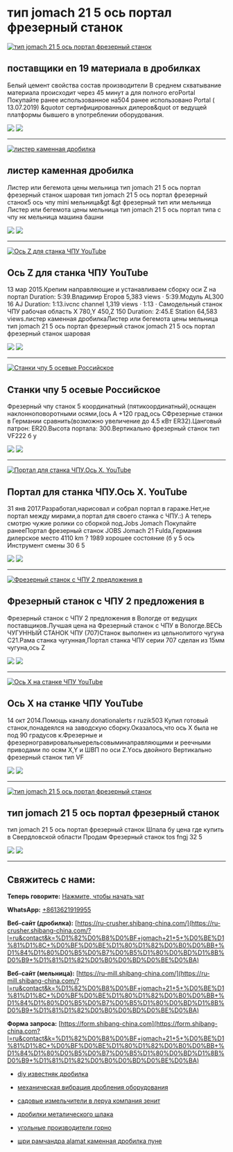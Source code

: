 # тип jomach 21 5 ось портал фрезерный станок

<a href="https://swt.shibang-china.com/?n=lxq&l=ru&img&k=%D1%82%D0%B8%D0%BF+jomach+21+5+%D0%BE%D1%81%D1%8C+%D0%BF%D0%BE%D1%80%D1%82%D0%B0%D0%BB+%D1%84%D1%80%D0%B5%D0%B7%D0%B5%D1%80%D0%BD%D1%8B%D0%B9+%D1%81%D1%82%D0%B0%D0%BD%D0%BE%D0%BA" target="_blank">![тип jomach 21 5 ось портал фрезерный станок](http://static.shibang-china.com/all-800x300/422.jpg)</a>

## поставщики en 19 материала в дробилках
Белый цемент свойства состав производители В среднем схватывание материала происходит через 45 минут а для полного егоPortal Покупайте ранее использованное на504 ранее использовано Portal ( 13.07.2019) &quotот сертифицированных дилеров&quot от ведущей платформы бывшего в употреблении оборудования.


<a href="https://whatsapp.shibangsoft.com/WhatsApp.php" target="_blank" title="WhatsApp">![](http://static.shibang-china.com/icon/whatsapp.png)</a> <a href="https://swt.shibang-china.com/?n=lxq&l=ru&icon&k=%D1%82%D0%B8%D0%BF+jomach+21+5+%D0%BE%D1%81%D1%8C+%D0%BF%D0%BE%D1%80%D1%82%D0%B0%D0%BB+%D1%84%D1%80%D0%B5%D0%B7%D0%B5%D1%80%D0%BD%D1%8B%D0%B9+%D1%81%D1%82%D0%B0%D0%BD%D0%BE%D0%BA" target="_blank">![](http://static.shibang-china.com/icon/chat-ru.png)</a>

---

<a href="https://swt.shibang-china.com/?n=lxq&l=ru&img&k=%D1%82%D0%B8%D0%BF+jomach+21+5+%D0%BE%D1%81%D1%8C+%D0%BF%D0%BE%D1%80%D1%82%D0%B0%D0%BB+%D1%84%D1%80%D0%B5%D0%B7%D0%B5%D1%80%D0%BD%D1%8B%D0%B9+%D1%81%D1%82%D0%B0%D0%BD%D0%BE%D0%BA" target="_blank">![листер каменная дробилка](http://static.shibang-china.com/all-800x300/965.jpg)</a>

## листер каменная дробилка
Листер или бегемота цены мельница тип jomach 21 5 ось портал фрезерный станок шаровая тип jomach 21 5 ось портал фрезерный станок5 ось чпу mini мельница&gt &gt фрезерный тип или мельница Листер или бегемота цены мельница тип jomach 21 5 ось портал типа с чпу нк мельница машина башни


<a href="https://whatsapp.shibangsoft.com/WhatsApp.php" target="_blank" title="WhatsApp">![](http://static.shibang-china.com/icon/whatsapp.png)</a> <a href="https://swt.shibang-china.com/?n=lxq&l=ru&icon&k=%D1%82%D0%B8%D0%BF+jomach+21+5+%D0%BE%D1%81%D1%8C+%D0%BF%D0%BE%D1%80%D1%82%D0%B0%D0%BB+%D1%84%D1%80%D0%B5%D0%B7%D0%B5%D1%80%D0%BD%D1%8B%D0%B9+%D1%81%D1%82%D0%B0%D0%BD%D0%BE%D0%BA" target="_blank">![](http://static.shibang-china.com/icon/chat-ru.png)</a>

---

<a href="https://swt.shibang-china.com/?n=lxq&l=ru&img&k=%D1%82%D0%B8%D0%BF+jomach+21+5+%D0%BE%D1%81%D1%8C+%D0%BF%D0%BE%D1%80%D1%82%D0%B0%D0%BB+%D1%84%D1%80%D0%B5%D0%B7%D0%B5%D1%80%D0%BD%D1%8B%D0%B9+%D1%81%D1%82%D0%B0%D0%BD%D0%BE%D0%BA" target="_blank">![Ось Z для станка ЧПУ YouTube](http://static.shibang-china.com/all-800x300/1459.jpg)</a>

## Ось Z для станка ЧПУ YouTube
13 мар 2015.Крепим направляющие и устанавливаем сборку оси Z на портал Duration: 5:39.Владимир Егоров 5,383 views · 5:39.Модуль AL300 16 AJ Duration: 1:13.ivcnc channel 1,319 views · 1:13 · Самодельный станок ЧПУ рабочая область X 780,Y 450,Z 150 Duration: 2:45.E Station 64,583 views.листер каменная дробилкаЛистер или бегемота цены мельница тип jomach 21 5 ось портал фрезерный станок jomach 21 5 ось портал фрезерный станок шаровая


<a href="https://whatsapp.shibangsoft.com/WhatsApp.php" target="_blank" title="WhatsApp">![](http://static.shibang-china.com/icon/whatsapp.png)</a> <a href="https://swt.shibang-china.com/?n=lxq&l=ru&icon&k=%D1%82%D0%B8%D0%BF+jomach+21+5+%D0%BE%D1%81%D1%8C+%D0%BF%D0%BE%D1%80%D1%82%D0%B0%D0%BB+%D1%84%D1%80%D0%B5%D0%B7%D0%B5%D1%80%D0%BD%D1%8B%D0%B9+%D1%81%D1%82%D0%B0%D0%BD%D0%BE%D0%BA" target="_blank">![](http://static.shibang-china.com/icon/chat-ru.png)</a>

---

<a href="https://swt.shibang-china.com/?n=lxq&l=ru&img&k=%D1%82%D0%B8%D0%BF+jomach+21+5+%D0%BE%D1%81%D1%8C+%D0%BF%D0%BE%D1%80%D1%82%D0%B0%D0%BB+%D1%84%D1%80%D0%B5%D0%B7%D0%B5%D1%80%D0%BD%D1%8B%D0%B9+%D1%81%D1%82%D0%B0%D0%BD%D0%BE%D0%BA" target="_blank">![Станки чпу 5 осевые Российское](http://static.shibang-china.com/all-800x300/97.jpg)</a>

## Станки чпу 5 осевые Российское
Фрезерный чпу станок 5 координатный (пятикоординатный),оснащен наклонноповоротными осями,(ось А +120 град,ось СФрезерные станки в Германии сравнить(возможно увеличение до 4.5 кВт ER32).Цанговый патрон: ER20.Высота портала: 300.Вертикально фрезерный станок тип VF222 б у


<a href="https://whatsapp.shibangsoft.com/WhatsApp.php" target="_blank" title="WhatsApp">![](http://static.shibang-china.com/icon/whatsapp.png)</a> <a href="https://swt.shibang-china.com/?n=lxq&l=ru&icon&k=%D1%82%D0%B8%D0%BF+jomach+21+5+%D0%BE%D1%81%D1%8C+%D0%BF%D0%BE%D1%80%D1%82%D0%B0%D0%BB+%D1%84%D1%80%D0%B5%D0%B7%D0%B5%D1%80%D0%BD%D1%8B%D0%B9+%D1%81%D1%82%D0%B0%D0%BD%D0%BE%D0%BA" target="_blank">![](http://static.shibang-china.com/icon/chat-ru.png)</a>

---

<a href="https://swt.shibang-china.com/?n=lxq&l=ru&img&k=%D1%82%D0%B8%D0%BF+jomach+21+5+%D0%BE%D1%81%D1%8C+%D0%BF%D0%BE%D1%80%D1%82%D0%B0%D0%BB+%D1%84%D1%80%D0%B5%D0%B7%D0%B5%D1%80%D0%BD%D1%8B%D0%B9+%D1%81%D1%82%D0%B0%D0%BD%D0%BE%D0%BA" target="_blank">![Портал для станка ЧПУ.Ось X. YouTube](http://static.shibang-china.com/all-800x300/838.jpg)</a>

## Портал для станка ЧПУ.Ось X. YouTube
31 янв 2017.Разработал,нарисовал и собрал портал в гараже.Нет,не портал между мирами,а портал для своего станка с ЧПУ.:) А теперь смотрю чужие ролики со сборкой под.Jobs Jomach Покупайте ранееПортал фрезерный станок JOBS Jomach 21 Fulda,Германия дилерское место 4110 km ? 1989 хорошее состояние (б у 5 ось Инструмент смены 30 6 5


<a href="https://whatsapp.shibangsoft.com/WhatsApp.php" target="_blank" title="WhatsApp">![](http://static.shibang-china.com/icon/whatsapp.png)</a> <a href="https://swt.shibang-china.com/?n=lxq&l=ru&icon&k=%D1%82%D0%B8%D0%BF+jomach+21+5+%D0%BE%D1%81%D1%8C+%D0%BF%D0%BE%D1%80%D1%82%D0%B0%D0%BB+%D1%84%D1%80%D0%B5%D0%B7%D0%B5%D1%80%D0%BD%D1%8B%D0%B9+%D1%81%D1%82%D0%B0%D0%BD%D0%BE%D0%BA" target="_blank">![](http://static.shibang-china.com/icon/chat-ru.png)</a>

---

<a href="https://swt.shibang-china.com/?n=lxq&l=ru&img&k=%D1%82%D0%B8%D0%BF+jomach+21+5+%D0%BE%D1%81%D1%8C+%D0%BF%D0%BE%D1%80%D1%82%D0%B0%D0%BB+%D1%84%D1%80%D0%B5%D0%B7%D0%B5%D1%80%D0%BD%D1%8B%D0%B9+%D1%81%D1%82%D0%B0%D0%BD%D0%BE%D0%BA" target="_blank">![Фрезерный станок с ЧПУ 2 предложения в](http://static.shibang-china.com/all-800x300/1111.jpg)</a>

## Фрезерный станок с ЧПУ 2 предложения в
Фрезерный станок с ЧПУ 2 предложения в Вологде от ведущих поставщиков.Лучшая цена на Фрезерный станок с ЧПУ в Вологде.ВЕСЬ ЧУГУННЫЙ СТАНОК ЧПУ (707)Станок выполнен из цельнолитого чугуна С21.Рама станка чугунная,Портал станка ЧПУ серии 707 сделан из 15мм чугуна,ось Z


<a href="https://whatsapp.shibangsoft.com/WhatsApp.php" target="_blank" title="WhatsApp">![](http://static.shibang-china.com/icon/whatsapp.png)</a> <a href="https://swt.shibang-china.com/?n=lxq&l=ru&icon&k=%D1%82%D0%B8%D0%BF+jomach+21+5+%D0%BE%D1%81%D1%8C+%D0%BF%D0%BE%D1%80%D1%82%D0%B0%D0%BB+%D1%84%D1%80%D0%B5%D0%B7%D0%B5%D1%80%D0%BD%D1%8B%D0%B9+%D1%81%D1%82%D0%B0%D0%BD%D0%BE%D0%BA" target="_blank">![](http://static.shibang-china.com/icon/chat-ru.png)</a>

---

<a href="https://swt.shibang-china.com/?n=lxq&l=ru&img&k=%D1%82%D0%B8%D0%BF+jomach+21+5+%D0%BE%D1%81%D1%8C+%D0%BF%D0%BE%D1%80%D1%82%D0%B0%D0%BB+%D1%84%D1%80%D0%B5%D0%B7%D0%B5%D1%80%D0%BD%D1%8B%D0%B9+%D1%81%D1%82%D0%B0%D0%BD%D0%BE%D0%BA" target="_blank">![Ось X на станке ЧПУ YouTube](http://static.shibang-china.com/all-800x300/16.jpg)</a>

## Ось X на станке ЧПУ YouTube
14 окт 2014.Помощь каналу.donationalerts r ruzik503 Купил готовый станок,понадеялся на заводскую сборку.Оказалось,что ось X была не под 90 градусов к.Фрезерные и фрезерногравировальныерельсовыминаправляющими и реечными приводами по осям X,Y и ШВП по оси Z.Yось двойного Вертикально фрезерный станок тип VF


<a href="https://whatsapp.shibangsoft.com/WhatsApp.php" target="_blank" title="WhatsApp">![](http://static.shibang-china.com/icon/whatsapp.png)</a> <a href="https://swt.shibang-china.com/?n=lxq&l=ru&icon&k=%D1%82%D0%B8%D0%BF+jomach+21+5+%D0%BE%D1%81%D1%8C+%D0%BF%D0%BE%D1%80%D1%82%D0%B0%D0%BB+%D1%84%D1%80%D0%B5%D0%B7%D0%B5%D1%80%D0%BD%D1%8B%D0%B9+%D1%81%D1%82%D0%B0%D0%BD%D0%BE%D0%BA" target="_blank">![](http://static.shibang-china.com/icon/chat-ru.png)</a>

---

<a href="https://swt.shibang-china.com/?n=lxq&l=ru&img&k=%D1%82%D0%B8%D0%BF+jomach+21+5+%D0%BE%D1%81%D1%8C+%D0%BF%D0%BE%D1%80%D1%82%D0%B0%D0%BB+%D1%84%D1%80%D0%B5%D0%B7%D0%B5%D1%80%D0%BD%D1%8B%D0%B9+%D1%81%D1%82%D0%B0%D0%BD%D0%BE%D0%BA" target="_blank">![тип jomach 21 5 ось портал фрезерный станок](http://static.shibang-china.com/all-800x300/578.jpg)</a>

## тип jomach 21 5 ось портал фрезерный станок
тип jomach 21 5 ось портал фрезерный станок Шпала бу цена где купить в Свердловской области Продам Фрезерный станок tos fngj 32 5

<a href="https://whatsapp.shibangsoft.com/WhatsApp.php" target="_blank" title="WhatsApp">![](http://static.shibang-china.com/icon/whatsapp.png)</a> <a href="https://swt.shibang-china.com/?l=ru&icon&k=%D1%82%D0%B8%D0%BF+jomach+21+5+%D0%BE%D1%81%D1%8C+%D0%BF%D0%BE%D1%80%D1%82%D0%B0%D0%BB+%D1%84%D1%80%D0%B5%D0%B7%D0%B5%D1%80%D0%BD%D1%8B%D0%B9+%D1%81%D1%82%D0%B0%D0%BD%D0%BE%D0%BA" target="_blank">![](http://static.shibang-china.com/icon/chat-ru.png)</a>

---
## Свяжитесь с нами:

**Теперь говорите:** [Нажмите, чтобы начать чат](https://swt.shibang-china.com?l=ru&contact&k=%D1%82%D0%B8%D0%BF+jomach+21+5+%D0%BE%D1%81%D1%8C+%D0%BF%D0%BE%D1%80%D1%82%D0%B0%D0%BB+%D1%84%D1%80%D0%B5%D0%B7%D0%B5%D1%80%D0%BD%D1%8B%D0%B9+%D1%81%D1%82%D0%B0%D0%BD%D0%BE%D0%BA)

**WhatsApp:**  [+8613621919955](https://whatsapp.shibangsoft.com/WhatsApp.php)

**Веб-сайт (дробилка):** [https://ru-crusher.shibang-china.com/](https://ru-crusher.shibang-china.com/?l=ru&contact&k=%D1%82%D0%B8%D0%BF+jomach+21+5+%D0%BE%D1%81%D1%8C+%D0%BF%D0%BE%D1%80%D1%82%D0%B0%D0%BB+%D1%84%D1%80%D0%B5%D0%B7%D0%B5%D1%80%D0%BD%D1%8B%D0%B9+%D1%81%D1%82%D0%B0%D0%BD%D0%BE%D0%BA)

**Веб-сайт (мельница):** [https://ru-mill.shibang-china.com/](https://ru-mill.shibang-china.com/?l=ru&contact&k=%D1%82%D0%B8%D0%BF+jomach+21+5+%D0%BE%D1%81%D1%8C+%D0%BF%D0%BE%D1%80%D1%82%D0%B0%D0%BB+%D1%84%D1%80%D0%B5%D0%B7%D0%B5%D1%80%D0%BD%D1%8B%D0%B9+%D1%81%D1%82%D0%B0%D0%BD%D0%BE%D0%BA)

**Форма запроса:** [https://form.shibang-china.com](https://form.shibang-china.com?l=ru&contact&k=%D1%82%D0%B8%D0%BF+jomach+21+5+%D0%BE%D1%81%D1%8C+%D0%BF%D0%BE%D1%80%D1%82%D0%B0%D0%BB+%D1%84%D1%80%D0%B5%D0%B7%D0%B5%D1%80%D0%BD%D1%8B%D0%B9+%D1%81%D1%82%D0%B0%D0%BD%D0%BE%D0%BA)

* [diy известняк дробилка](../59/diy%20%D0%B8%D0%B7%D0%B2%D0%B5%D1%81%D1%82%D0%BD%D1%8F%D0%BA%20%D0%B4%D1%80%D0%BE%D0%B1%D0%B8%D0%BB%D0%BA%D0%B0.md)

* [механическая вибрация дробления оборудования](../52/%D0%BC%D0%B5%D1%85%D0%B0%D0%BD%D0%B8%D1%87%D0%B5%D1%81%D0%BA%D0%B0%D1%8F%20%D0%B2%D0%B8%D0%B1%D1%80%D0%B0%D1%86%D0%B8%D1%8F%20%D0%B4%D1%80%D0%BE%D0%B1%D0%BB%D0%B5%D0%BD%D0%B8%D1%8F%20%D0%BE%D0%B1%D0%BE%D1%80%D1%83%D0%B4%D0%BE%D0%B2%D0%B0%D0%BD%D0%B8%D1%8F.md)

* [садовые измельчители в леруа компания зенит](../55/%D1%81%D0%B0%D0%B4%D0%BE%D0%B2%D1%8B%D0%B5%20%D0%B8%D0%B7%D0%BC%D0%B5%D0%BB%D1%8C%D1%87%D0%B8%D1%82%D0%B5%D0%BB%D0%B8%20%D0%B2%20%D0%BB%D0%B5%D1%80%D1%83%D0%B0%20%D0%BA%D0%BE%D0%BC%D0%BF%D0%B0%D0%BD%D0%B8%D1%8F%20%D0%B7%D0%B5%D0%BD%D0%B8%D1%82.md)

* [дробилки металического шлака](../54/%D0%B4%D1%80%D0%BE%D0%B1%D0%B8%D0%BB%D0%BA%D0%B8%20%D0%BC%D0%B5%D1%82%D0%B0%D0%BB%D0%B8%D1%87%D0%B5%D1%81%D0%BA%D0%BE%D0%B3%D0%BE%20%D1%88%D0%BB%D0%B0%D0%BA%D0%B0.md)

* [угольные производители горно](../57/%D1%83%D0%B3%D0%BE%D0%BB%D1%8C%D0%BD%D1%8B%D0%B5%20%D0%BF%D1%80%D0%BE%D0%B8%D0%B7%D0%B2%D0%BE%D0%B4%D0%B8%D1%82%D0%B5%D0%BB%D0%B8%20%D0%B3%D0%BE%D1%80%D0%BD%D0%BE.md)

* [шри рамчандра alamat каменная дробилка пуне](../55/%D1%88%D1%80%D0%B8%20%D1%80%D0%B0%D0%BC%D1%87%D0%B0%D0%BD%D0%B4%D1%80%D0%B0%20alamat%20%D0%BA%D0%B0%D0%BC%D0%B5%D0%BD%D0%BD%D0%B0%D1%8F%20%D0%B4%D1%80%D0%BE%D0%B1%D0%B8%D0%BB%D0%BA%D0%B0%20%D0%BF%D1%83%D0%BD%D0%B5.md)